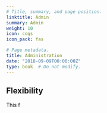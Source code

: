 ```yaml
---
# Title, summary, and page position.
linktitle: Admin
summary: Admin
weight: 10
icon: cogs
icon_pack: fas

# Page metadata.
title: Administration
date: "2018-09-09T00:00:00Z"
type: book  # Do not modify.
---
```


## Flexibility

This f

